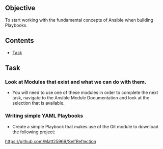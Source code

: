 ## Objective
To start working with the fundamental concepts of Ansible when building Playbooks.

<!--TOC_START-->
## Contents
- [Task](#task)

<!--TOC_END-->
## Task
### Look at Modules that exist and what we can do with them.
- You will need to use one of these modules in order to complete the next task, navigate to the Ansible Module Documentation and look at the selection that is available.

### Writing simple YAML Playbooks
- Create a simple Playbook that makes use of the Git module to download the following project:

https://github.com/Matt25969/SelfReflection

